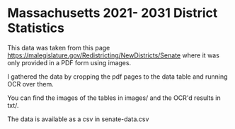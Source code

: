 # Massachusetts 2021- 2031 District Statistics

This data was taken from this page https://malegislature.gov/Redistricting/NewDistricts/Senate where it was only provided in a PDF form using images.

I gathered the data by cropping the pdf pages to the data table and running OCR over them.

You can find the images of the tables in images/ and the OCR'd results in txt/.

The data is available as a csv in senate-data.csv

